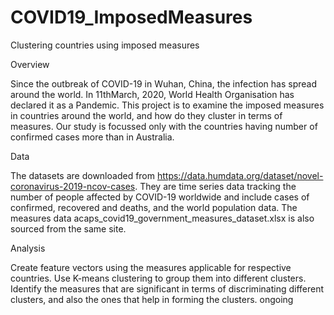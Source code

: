 # COVID19_ImposedMeasures
Clustering countries using imposed measures

Overview 

Since the outbreak of COVID-19 in Wuhan, China, the infection has spread around the world. In 11thMarch, 2020, World Health Organisation has declared it as a Pandemic. This project is to examine the imposed measures in countries around the world, and how do they cluster in terms of measures. Our study is focussed only with the countries having number of confirmed cases more than in Australia.

Data

The datasets are downloaded from https://data.humdata.org/dataset/novel-coronavirus-2019-ncov-cases. They are time series data tracking the number of people affected by COVID-19 worldwide and include cases of confirmed, recovered and deaths, and the world population data. The measures data acaps_covid19_government_measures_dataset.xlsx  is also sourced from the same site. 

Analysis

Create feature vectors using the measures applicable for respective countries. Use K-means clustering to group them into different clusters. Identify the measures that are significant in terms of discriminating different clusters, and also the ones that help in forming the clusters.
ongoing
